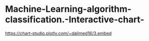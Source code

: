 # Machine-Learning-algorithm-classification.-Interactive-chart-

https://chart-studio.plotly.com/~dalimed16/3.embed
